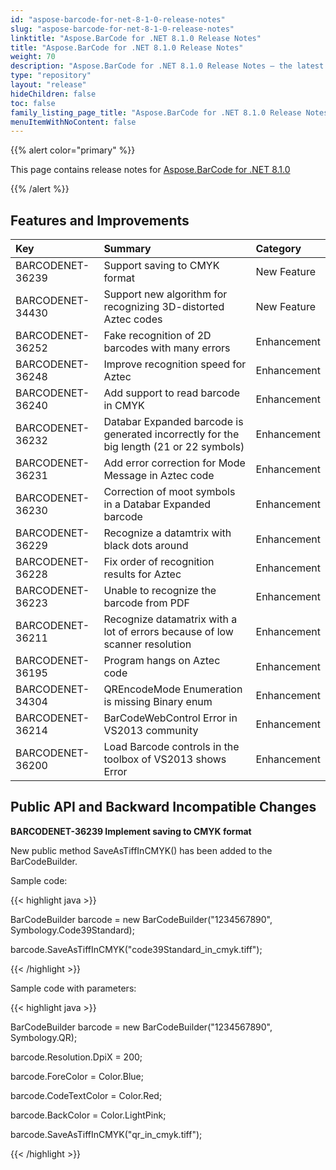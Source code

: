 ```yaml
---
id: "aspose-barcode-for-net-8-1-0-release-notes"
slug: "aspose-barcode-for-net-8-1-0-release-notes"
linktitle: "Aspose.BarCode for .NET 8.1.0 Release Notes"
title: "Aspose.BarCode for .NET 8.1.0 Release Notes"
weight: 70
description: "Aspose.BarCode for .NET 8.1.0 Release Notes – the latest updates and fixes."
type: "repository"
layout: "release"
hideChildren: false
toc: false
family_listing_page_title: "Aspose.BarCode for .NET 8.1.0 Release Notes"
menuItemWithNoContent: false
---
```


{{% alert color="primary" %}} 

This page contains release notes for [Aspose.BarCode for .NET 8.1.0](http://www.aspose.com/downloads/barcode/net/new-releases/aspose.barcode-for-.net-8.1.0/)

{{% /alert %}} 
## **Features and Improvements**

|**Key** |**Summary** |**Category** |
| :- | :- | :- |
|BARCODENET-36239 |Support saving to CMYK format |New Feature |
|BARCODENET-34430 |Support new algorithm for recognizing 3D-distorted Aztec codes |New Feature |
|BARCODENET-36252 |Fake recognition of 2D barcodes with many errors |Enhancement |
|BARCODENET-36248 |Improve recognition speed for Aztec |Enhancement |
|BARCODENET-36240 |Add support to read barcode in CMYK |Enhancement |
|BARCODENET-36232 |Databar Expanded barcode is generated incorrectly for the big length (21 or 22 symbols) |Enhancement |
|BARCODENET-36231 |Add error correction for Mode Message in Aztec code |Enhancement |
|BARCODENET-36230 |Correction of moot symbols in a Databar Expanded barcode |Enhancement |
|BARCODENET-36229 |Recognize a datamtrix with black dots around |Enhancement |
|BARCODENET-36228 |Fix order of recognition results for Aztec |Enhancement |
|BARCODENET-36223 |Unable to recognize the barcode from PDF |Enhancement |
|BARCODENET-36211 |Recognize datamatrix with a lot of errors because of low scanner resolution |Enhancement |
|BARCODENET-36195 |Program hangs on Aztec code |Enhancement |
|BARCODENET-34304 |QREncodeMode Enumeration is missing Binary enum |Enhancement |
|BARCODENET-36214 |BarCodeWebControl Error in VS2013 community |Enhancement |
|BARCODENET-36200 |Load Barcode controls in the toolbox of VS2013 shows Error |Enhancement |
## **Public API and Backward Incompatible Changes**
**BARCODENET-36239 Implement saving to CMYK format**

New public method SaveAsTiffInCMYK() has been added to the BarCodeBuilder.

Sample code:

{{< highlight java >}}

 BarCodeBuilder barcode = new BarCodeBuilder("1234567890", Symbology.Code39Standard);

barcode.SaveAsTiffInCMYK("code39Standard_in_cmyk.tiff");

{{< /highlight >}}

Sample code with parameters:

{{< highlight java >}}

 BarCodeBuilder barcode = new BarCodeBuilder("1234567890", Symbology.QR);

barcode.Resolution.DpiX = 200;

barcode.ForeColor = Color.Blue;

barcode.CodeTextColor = Color.Red;

barcode.BackColor = Color.LightPink;

barcode.SaveAsTiffInCMYK("qr_in_cmyk.tiff");

{{< /highlight >}}
